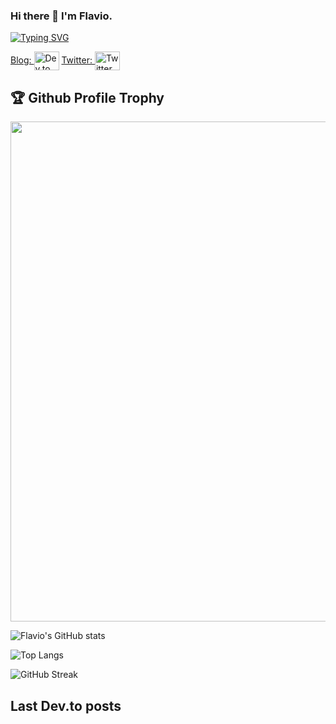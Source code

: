 ### Hi there 👋 I'm Flavio.

[![Typing SVG](https://readme-typing-svg.herokuapp.com?center=true&multiline=true&height=120&lines=Software+architect;Full+stack+developer;Mobile+developer;Web+developer)](https://git.io/typing-svg)

<a href="https://dev.to/campelo" target="blank">Blog: <img align="center" src="https://cdn.jsdelivr.net/npm/simple-icons@3.0.1/icons/dev-dot-to.svg" alt="Dev.to" height="30" width="40" /></a> <a href="https://twitter.com/campelo87" target="blank">Twitter: <img align="center" src="https://cdn.jsdelivr.net/npm/simple-icons@3.0.1/icons/twitter.svg" alt="Twitter" height="30" width="40" /></a>

<h2>🏆 Github Profile Trophy</h2>
<img width=800 src="https://github-profile-trophy.vercel.app/?username=campelo&column=9&theme=gruvbox&no-frame=true"/>

![Flavio's GitHub stats](https://github-readme-stats.vercel.app/api?username=campelo&show_icons=true&theme=tokyonight)

![Top Langs](https://github-readme-stats.vercel.app/api/top-langs/?username=campelo&layout=compact)

![GitHub Streak](https://github-readme-streak-stats.herokuapp.com?user=campelo&theme=neon-palenight&hide_border=true)

## Last Dev.to posts

<!-- BLOG-POST-LIST:START -->
<!-- BLOG-POST-LIST:END -->

<!--
**campelo/campelo** is a ✨ _special_ ✨ repository because its `README.md` (this file) appears on your GitHub profile.

Here are some ideas to get you started:

- 🔭 I’m currently working on ...
- 🌱 I’m currently learning ...
- 👯 I’m looking to collaborate on ...
- 🤔 I’m looking for help with ...
- 💬 Ask me about ...
- 📫 How to reach me: ...
- 😄 Pronouns: ...
- ⚡ Fun fact: ...
-->
